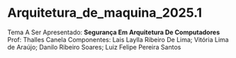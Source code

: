 # Arquitetura_de_maquina_2025.1

Tema A Ser Apresentado: **Segurança Em Arquitetura De Computadores**
Prof: Thalles Canela
Componentes: Lais Laylla Ribeiro De Lima; Vitória Lima de Araújo; Danilo Ribeiro Soares; Luiz Felipe Pereira Santos